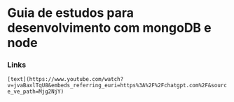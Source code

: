 # Guia de estudos para desenvolvimento com mongoDB e node

### Links
`[text](https://www.youtube.com/watch?v=jvaBaxlTqU8&embeds_referring_euri=https%3A%2F%2Fchatgpt.com%2F&source_ve_path=Mjg2NjY)`